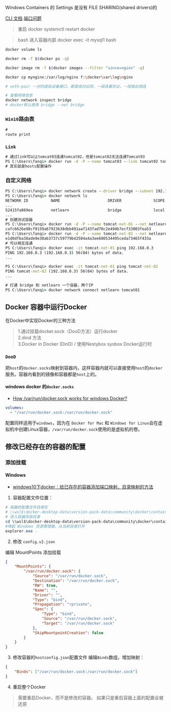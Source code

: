 Windows Containers 的 Settings 是没有 FILE SHARING(shared drivers)的

[CLI 文档](https://docs.docker.com/engine/reference/commandline/docker/)
[端口问题](https://github.com/docker/for-win/issues/3171)

> 重启 docker
> systemctl restart docker

> bash 进入容器内部
> docker exec -it mysql1 bash

```bash
docker volume ls

docker rm -f $(docker ps -q)

docker image rm -f $(docker images --filter "since=nginx" -q)

docker cp mynginx:/var/log/nginx f:\docker\var\log\nginx

# veth-pair 一对的虚拟设备接口，都是成对出现，一段连着协议，一段彼此相连

# 查看网络信息
docker network inspect bridge
# docker默认使用 bridge --net bridge
```

### `Win10`路由表

```cmd
#
route print
```

### `Link`

```cmd
# 通过link可以让tomcat03连通tomcat02，但是tomcat02无法连通Tomcat03
PS C:\Users\fanqi> docker run -d -P --name tomcat03 --link tomcat02 tomcat
# 其实就是hosts配置操作
```

### 自定义网络

```cmd
PS C:\Users\fanqi> docker network create --driver bridge --subnet 192.168.0.0/16 --gateway 192.168.0.1 netlearn
PS C:\Users\fanqi> docker network ls
NETWORK ID          NAME                     DRIVER              SCOPE
...
52415fa869ea        netlearn                 bridge              local
...
# 创建测试容器
PS C:\Users\fanqi> docker run -d -P --name tomcat-net-01 --net netlearn tomcat
cafc6626e98cf9159a67923b38dbb491aaf143fad70c2e494b7ecf33003fea53
PS C:\Users\fanqi> docker run -d -P --name tomcat-net-02 --net netlearn tomcat
e1d0dfba38ade9e30ab3737c59779b42504a4a3ee600534495ceda73465f433a
# 可以相互连通
PS C:\Users\fanqi> docker exec -it tomcat-net-01 ping 192.168.0.3
PING 192.168.0.3 (192.168.0.3) 56(84) bytes of data.
...

PS C:\Users\fanqi> docker exec -it tomcat-net-01 ping tomcat-net-02
PING tomcat-net-02 (192.168.0.3) 56(84) bytes of data.
...

# 打通 bridge 到 netlearn 一个容器，两个IP
PS C:\Users\fanqi> docker network connect netlearn tomcat01
```
## Docker 容器中运行Docker
在Docker中实现Docker的三种方法

> 1.通过挂载docker.sock（DooD方法）运行docker<br/>
> 2.dind 方法<br/>
> 3.Docker in Docker (DinD) / 使用Nestybox sysbox Docker运行时
### `DooD`

把`host`的`docker.socks`映射到容器内，这样容器内就可以直接使用`host`的`docker`服务。容器内看到的镜像和容器都是`host`上的。
#### windows docker 的`docker.socks`
- [How /var/run/docker.sock works for windows Docker?](https://stackoverflow.com/questions/56065185/how-var-run-docker-sock-works-for-windows-docker)
``` yml
volumes:
  - "/var/run/docker.sock:/var/run/docker.sock"
```
配置同样适用于`windows`，因为在 `Docker for Mac` 和 `Windows for Linux`会在虚拟机中创建Linux容器，`/var/run/docker.sock`使用的是虚拟机的卷。
## 修改已经存在的容器的配置
### 添加挂载
#### Windows
- [windows10下docker：给已存在的容器添加端口映射、目录映射的方法](https://blog.csdn.net/hhq163/article/details/123431061)

1. 容器配置文件位置：
``` powershell
# 容器的配置文件目录在
# \\wsl$\docker-desktop-data\version-pack-data\community\docker\containers
# 进入容器存放目录
cd \\wsl$\docker-desktop-data\version-pack-data\community\docker\containers
#唤起 Windows 资源管理器，从当前目录打开
explorer.exe .
```
2. 修改 `config.v2.json`

编辑 MountPoints 添加挂载
``` json
{
    "MountPoints": {
        "/var/run/docker.sock": {
            "Source": "/var/run/docker.sock",
            "Destination": "/var/run/docker.sock",
            "RW": true,
            "Name": "",
            "Driver": "",
            "Type": "bind",
            "Propagation": "rprivate",
            "Spec": {
                "Type": "bind",
                "Source": "/var/run/docker.sock",
                "Target": "/var/run/docker.sock"
            },
            "SkipMountpointCreation": false
        }
    }
}
```
3. 修改容器的`hostconfig.json`配置文件
编辑`Binds`数组，增加映射：
``` json
{
    "Binds": ["/var/run/docker.sock:/var/run/docker.sock"]
}
```
4. 重启整个Docker
> 需要重启Docker，而不是修改的容器。
如果只是重启容器上面的配置会被还原